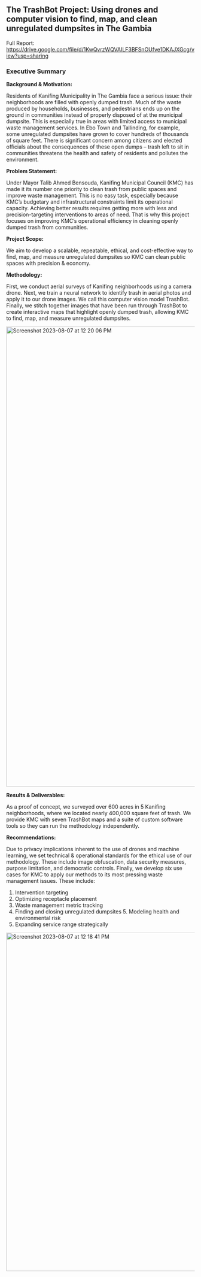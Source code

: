 ## The TrashBot Project: Using drones and computer vision to find, map, and clean unregulated dumpsites in The Gambia

Full Report: https://drive.google.com/file/d/1KwQvrzWQVAILF3BFSnOUfve1DKAJXGcg/view?usp=sharing

### Executive Summary

**Background & Motivation:** 

Residents of Kanifing Municipality in The Gambia face a serious issue: their neighborhoods are filled with openly dumped trash. Much of the waste produced by households, businesses, and pedestrians ends up on the ground in communities instead of properly disposed of at the municipal dumpsite. This is especially true in areas with limited access to municipal waste management services. In Ebo Town and Tallinding, for example, some unregulated dumpsites have grown to cover hundreds of thousands of square feet. There is significant concern among citizens and elected officials about the consequences of these open dumps – trash left to sit in communities threatens the health and safety of residents and pollutes the environment.


**Problem Statement:** 

Under Mayor Talib Ahmed Bensouda, Kanifing Municipal Council (KMC) has made it its number one priority to clean trash from public spaces and improve waste management. This is no easy task, especially because KMC’s budgetary and infrastructural constraints limit its operational capacity. Achieving better results requires getting more with less and precision-targeting interventions to areas of need. That is why this project focuses on improving KMC’s operational efficiency in cleaning openly dumped trash from communities.


**Project Scope:** 

We aim to develop a scalable, repeatable, ethical, and cost-effective way to find, map, and measure unregulated dumpsites so KMC can clean public spaces with precision & economy.


**Methodology:** 

First, we conduct aerial surveys of Kanifing neighborhoods using a camera drone. Next, we train a neural network to identify trash in aerial photos and apply it to our drone images. We call this computer vision model TrashBot. Finally, we stitch together images that have been run through TrashBot to create interactive maps that highlight openly dumped trash, allowing KMC to find, map, and measure unregulated dumpsites.

<img width="1229" alt="Screenshot 2023-08-07 at 12 20 06 PM" src="https://github.com/mraottth/TrashBot/assets/64610726/907ce1ab-54a7-47b9-9e2e-6ae2eb73f3ee">

 


**Results & Deliverables:** 

As a proof of concept, we surveyed over 600 acres in 5 Kanifing neighborhoods, where we located nearly 400,000 square feet of trash. We provide KMC with seven TrashBot maps and a suite of custom software tools so they can run the methodology independently.


**Recommendations:** 

Due to privacy implications inherent to the use of drones and machine learning, we set technical & operational standards for the ethical use of our methodology. These include image obfuscation, data security measures, purpose limitation, and democratic controls.
Finally, we develop six use cases for KMC to apply our methods to its most pressing waste management issues. These include:
1. Intervention targeting
2. Optimizing receptacle placement
3. Waste management metric tracking
4. Finding and closing unregulated dumpsites 5. Modeling health and environmental risk
6. Expanding service range strategically

<img width="904" alt="Screenshot 2023-08-07 at 12 18 41 PM" src="https://github.com/mraottth/TrashBot/assets/64610726/59b05b9e-d336-4450-816b-0d0560126ea5">

